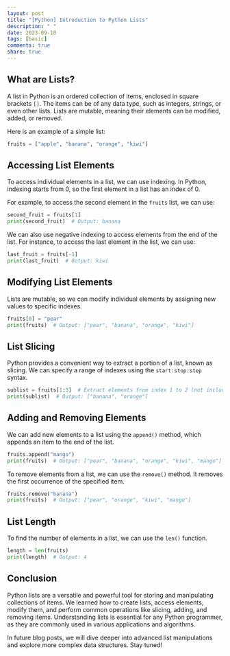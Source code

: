 ```yaml
---
layout: post
title: "[Python] Introduction to Python Lists"
description: " "
date: 2023-09-10
tags: [basic]
comments: true
share: true
---
```


## What are Lists?
A list in Python is an ordered collection of items, enclosed in square brackets `[]`. The items can be of any data type, such as integers, strings, or even other lists. Lists are mutable, meaning their elements can be modified, added, or removed.

Here is an example of a simple list:

```python
fruits = ["apple", "banana", "orange", "kiwi"]
```

## Accessing List Elements
To access individual elements in a list, we can use indexing. In Python, indexing starts from 0, so the first element in a list has an index of 0.

For example, to access the second element in the `fruits` list, we can use:

```python
second_fruit = fruits[1]
print(second_fruit)  # Output: banana
```

We can also use negative indexing to access elements from the end of the list. For instance, to access the last element in the list, we can use:

```python
last_fruit = fruits[-1]
print(last_fruit)  # Output: kiwi
```

## Modifying List Elements
Lists are mutable, so we can modify individual elements by assigning new values to specific indexes.

```python
fruits[0] = "pear"
print(fruits)  # Output: ["pear", "banana", "orange", "kiwi"]
```

## List Slicing
Python provides a convenient way to extract a portion of a list, known as slicing. We can specify a range of indexes using the `start:stop:step` syntax.

```python
sublist = fruits[1:3]  # Extract elements from index 1 to 2 (not including 3)
print(sublist)  # Output: ["banana", "orange"]
```

## Adding and Removing Elements
We can add new elements to a list using the `append()` method, which appends an item to the end of the list.

```python
fruits.append("mango")
print(fruits)  # Output: ["pear", "banana", "orange", "kiwi", "mango"]
```

To remove elements from a list, we can use the `remove()` method. It removes the first occurrence of the specified item.

```python
fruits.remove("banana")
print(fruits)  # Output: ["pear", "orange", "kiwi", "mango"]
```

## List Length
To find the number of elements in a list, we can use the `len()` function.

```python
length = len(fruits)
print(length)  # Output: 4
```

## Conclusion
Python lists are a versatile and powerful tool for storing and manipulating collections of items. We learned how to create lists, access elements, modify them, and perform common operations like slicing, adding, and removing items. Understanding lists is essential for any Python programmer, as they are commonly used in various applications and algorithms.

In future blog posts, we will dive deeper into advanced list manipulations and explore more complex data structures. Stay tuned!